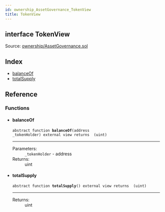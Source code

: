 ```yaml
---
id: ownership_AssetGovernance_TokenView
title: TokenView
---
```


<div class="contract-doc"><div class="contract"><h2 class="contract-header"><span class="contract-kind">interface</span> TokenView</h2><div class="source">Source: <a href="https://github.com/MyBitFoundation/MyBit-Network.tech//blob/v0.1.9/contracts/ownership/AssetGovernance.sol" target="_blank">ownership/AssetGovernance.sol</a></div></div><div class="index"><h2>Index</h2><ul><li><a href="ownership_AssetGovernance_TokenView.html#balanceOf">balanceOf</a></li><li><a href="ownership_AssetGovernance_TokenView.html#totalSupply">totalSupply</a></li></ul></div><div class="reference"><h2>Reference</h2><div class="functions"><h3>Functions</h3><ul><li><div class="item function"><span id="balanceOf" class="anchor-marker"></span><h4 class="name">balanceOf</h4><div class="body"><code class="signature"><span>abstract </span>function <strong>balanceOf</strong><span>(address _tokenHolder) </span><span>external </span><span>view </span><span>returns  (uint) </span></code><hr/><dl><dt><span class="label-parameters">Parameters:</span></dt><dd><div><code>_tokenHolder</code> - address</div></dd><dt><span class="label-return">Returns:</span></dt><dd>uint</dd></dl></div></div></li><li><div class="item function"><span id="totalSupply" class="anchor-marker"></span><h4 class="name">totalSupply</h4><div class="body"><code class="signature"><span>abstract </span>function <strong>totalSupply</strong><span>() </span><span>external </span><span>view </span><span>returns  (uint) </span></code><hr/><dl><dt><span class="label-return">Returns:</span></dt><dd>uint</dd></dl></div></div></li></ul></div></div></div>
